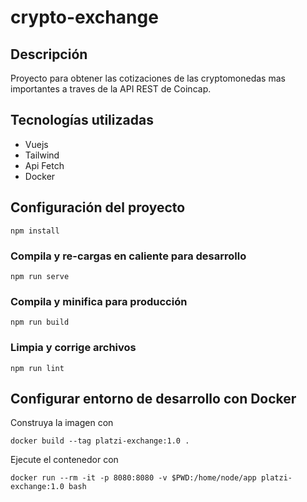 # crypto-exchange

## Descripción
Proyecto para obtener las cotizaciones de las cryptomonedas mas importantes a traves de la API REST de Coincap.

## Tecnologías utilizadas
- Vuejs
- Tailwind
- Api Fetch
- Docker

## Configuración del proyecto
```
npm install
```

### Compila y re-cargas en caliente para desarrollo
```
npm run serve
```

### Compila y minifica para producción
```
npm run build
```

### Limpia y corrige archivos
```
npm run lint
```

## Configurar entorno de desarrollo con Docker
Construya la imagen con
```
docker build --tag platzi-exchange:1.0 .
```

Ejecute el contenedor con 
```
docker run --rm -it -p 8080:8080 -v $PWD:/home/node/app platzi-exchange:1.0 bash
```